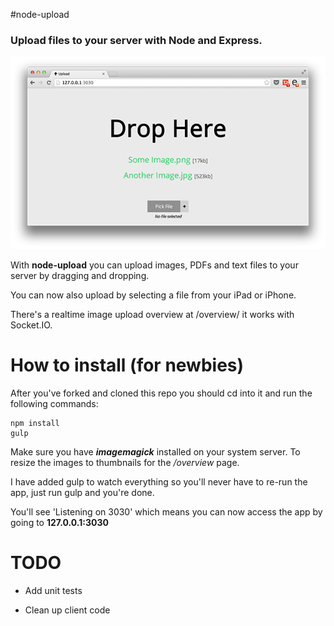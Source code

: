 #node-upload

### Upload files to your server with Node and Express.

<div style="display: block; width: 100%; text-align: center; margin: auto;">
<img src="screenshot.png">
</div>

With **node-upload** you can upload images, PDFs and text files to your server by dragging and dropping. 

You can now also upload by selecting a file from your iPad or iPhone.

There's a realtime image upload overview at /overview/ it works with Socket.IO.

# How to install (for newbies)

After you've forked and cloned this repo you should cd into it and run the following commands:

```
npm install 
gulp
```

Make sure you have ***imagemagick*** installed on your system server. To resize the images to thumbnails for the _/overview_ page. 

I have added gulp to watch everything so you'll never have to re-run the app, just run gulp and you're done.

You'll see 'Listening on 3030' which means you can now access the app by going to **127.0.0.1:3030**


# TODO

* Add unit tests

* Clean up client code

